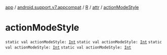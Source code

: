 [app](../../../index.md) / [android.support.v7.appcompat](../../index.md) / [R](../index.md) / [attr](index.md) / [actionModeStyle](.)

# actionModeStyle

`static val actionModeStyle: `[`Int`](https://kotlinlang.org/api/latest/jvm/stdlib/kotlin/-int/index.html)
`static val actionModeStyle: `[`Int`](https://kotlinlang.org/api/latest/jvm/stdlib/kotlin/-int/index.html)
`static val actionModeStyle: `[`Int`](https://kotlinlang.org/api/latest/jvm/stdlib/kotlin/-int/index.html)
`static val actionModeStyle: `[`Int`](https://kotlinlang.org/api/latest/jvm/stdlib/kotlin/-int/index.html)